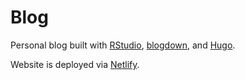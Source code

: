 # Blog

Personal blog built with [RStudio](https://rstudio.com), [blogdown](https://cran.r-project.org/package=blogdown), and [Hugo](https://gohugo.io).

Website is deployed via [Netlify](https://netlify.com).